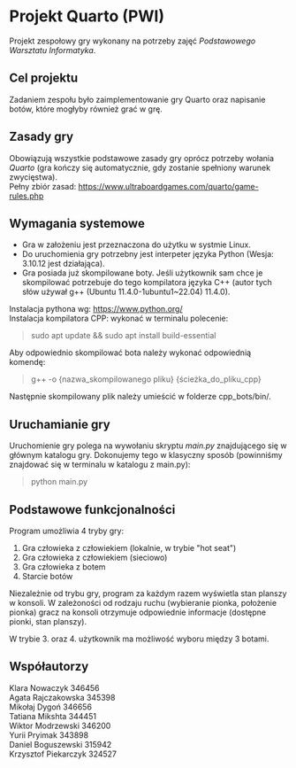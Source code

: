 # Projekt Quarto (PWI)

Projekt zespołowy gry wykonany na potrzeby zajęć *Podstawowego Warsztatu Informatyka*.

## Cel projektu

Zadaniem zespołu było zaimplementowanie gry Quarto oraz napisanie botów, które mogłyby również
grać w grę.

## Zasady gry

Obowiązują wszystkie podstawowe zasady gry oprócz potrzeby wołania *Quarto*
(gra kończy się automatycznie, gdy zostanie spełniony warunek zwycięstwa). \
Pełny zbiór zasad:
https://www.ultraboardgames.com/quarto/game-rules.php

## Wymagania systemowe

- Gra w założeniu jest przeznaczona do użytku w systmie Linux.
- Do uruchomienia gry potrzebny jest interpeter języka Python (Wesja: 3.10.12 jest działająca).
- Gra posiada już skompilowane boty. 
Jeśli użytkownik sam chce je skompilować potrzebuje do tego kompilatora języka C++ (autor tych słów używał g++ (Ubuntu 11.4.0-1ubuntu1~22.04) 11.4.0).

Instalacja pythona wg: https://www.python.org/ \
Instalacja kompilatora CPP: wykonać w terminalu polecenie:

> sudo apt update && sudo apt install build-essential

Aby odpowiednio skompilować bota należy wykonać odpowiednią komendę:

> g++ -o {nazwa_skompilowanego pliku} {ścieżka_do_pliku_cpp}

Następnie skompilowany plik należy umieścić w folderze cpp_bots/bin/.

## Uruchamianie gry

Uruchomienie gry polega na wywołaniu skryptu *main.py* znajdującego się w głównym katalogu gry.
Dokonujemy tego w klasyczny sposób (powinniśmy znajdować się w terminalu w katalogu z main.py):

> python main.py

## Podstawowe funkcjonalności

Program umożliwia 4 tryby gry:

1. Gra człowieka z człowiekiem (lokalnie, w trybie "hot seat")
2. Gra człowieka z człowiekiem (sieciowo)
3. Gra człowieka z botem
4. Starcie botów

Niezależnie od trybu gry, program za każdym razem wyświetla stan planszy w konsoli. W zależoności
od rodzaju ruchu (wybieranie pionka, położenie pionka) gracz na konsoli otrzymuje odpowiednie informacje (dostępne pionki, stan planszy).

W trybie 3. oraz 4. użytkownik ma możliwość wyboru między 3 botami.

## Współautorzy

Klara Nowaczyk 346456 \
Agata Rajczakowska 345398 \
Mikołaj Dygoń 346656 \
Tatiana Mikshta 344451 \
Wiktor Modrzewski 346200 \
Yurii Pryimak 343898 \
Daniel Boguszewski 315942 \
Krzysztof Piekarczyk 324527
